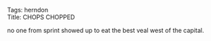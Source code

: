 Tags: herndon  
Title: CHOPS CHOPPED  
  
no one from sprint showed up to eat the best veal west of the capital.  
